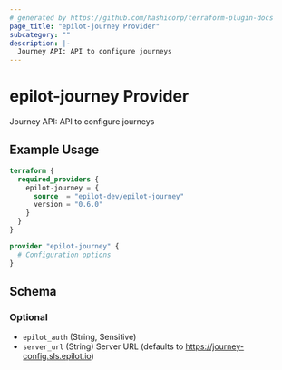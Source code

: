 ```yaml
---
# generated by https://github.com/hashicorp/terraform-plugin-docs
page_title: "epilot-journey Provider"
subcategory: ""
description: |-
  Journey API: API to configure journeys
---
```


# epilot-journey Provider

Journey API: API to configure journeys

## Example Usage

```terraform
terraform {
  required_providers {
    epilot-journey = {
      source  = "epilot-dev/epilot-journey"
      version = "0.6.0"
    }
  }
}

provider "epilot-journey" {
  # Configuration options
}
```

<!-- schema generated by tfplugindocs -->
## Schema

### Optional

- `epilot_auth` (String, Sensitive)
- `server_url` (String) Server URL (defaults to https://journey-config.sls.epilot.io)
